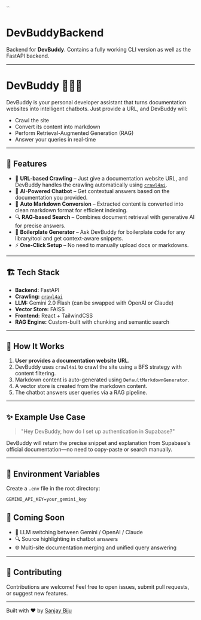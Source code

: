 ``
# DevBuddyBackend

Backend for **DevBuddy**. Contains a fully working CLI version as well as the FastAPI backend.

---

# DevBuddy 🧑‍💻📘

DevBuddy is your personal developer assistant that turns documentation websites into intelligent chatbots. Just provide a URL, and DevBuddy will:

- Crawl the site
- Convert its content into markdown
- Perform Retrieval-Augmented Generation (RAG)
- Answer your queries in real-time

---

## 🚀 Features

- 🔗 **URL-based Crawling** – Just give a documentation website URL, and DevBuddy handles the crawling automatically using [`crawl4ai`](https://github.com/AIxForce/crawl4ai).
- 🧠 **AI-Powered Chatbot** – Get contextual answers based on the documentation you provided.
- 📄 **Auto Markdown Conversion** – Extracted content is converted into clean markdown format for efficient indexing.
- 🔍 **RAG-based Search** – Combines document retrieval with generative AI for precise answers.
- 🧰 **Boilerplate Generator** – Ask DevBuddy for boilerplate code for any library/tool and get context-aware snippets.
- ⚡ **One-Click Setup** – No need to manually upload docs or markdowns.

---

## 🏗️ Tech Stack

- **Backend:** FastAPI
- **Crawling:** [`crawl4ai`](https://github.com/AIxForce/crawl4ai)
- **LLM:** Gemini 2.0 Flash (can be swapped with OpenAI or Claude)
- **Vector Store:** FAISS
- **Frontend:** React + TailwindCSS
- **RAG Engine:** Custom-built with chunking and semantic search

---

## 🧪 How It Works

1. **User provides a documentation website URL.**
2. DevBuddy uses `crawl4ai` to crawl the site using a BFS strategy with content filtering.
3. Markdown content is auto-generated using `DefaultMarkdownGenerator`.
4. A vector store is created from the markdown content.
5. The chatbot answers user queries via a RAG pipeline.

---

## ✨ Example Use Case

> "Hey DevBuddy, how do I set up authentication in Supabase?"

DevBuddy will return the precise snippet and explanation from Supabase's official documentation—no need to copy-paste or search manually.

---

## 🔐 Environment Variables

Create a `.env` file in the root directory:

```env
GEMINI_API_KEY=your_gemini_key
```

## 🧠 Coming Soon

* 🔁 LLM switching between Gemini / OpenAI / Claude
* 🔍 Source highlighting in chatbot answers
* 🌐 Multi-site documentation merging and unified query answering

---

## 🤝 Contributing

Contributions are welcome!
Feel free to open issues, submit pull requests, or suggest new features.

---

Built with ❤️ by [Sanjay Biju](https://github.com/sanislearning)
